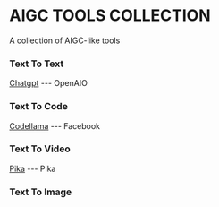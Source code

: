 # AIGC TOOLS COLLECTION
A collection of AIGC-like tools

### Text To Text
[Chatgpt](https://chat.openai.com/) --- OpenAIO

### Text To Code
[Codellama](https://github.com/facebookresearch/codellama) --- Facebook

### Text To Video
[Pika](https://pika.art/) --- Pika

### Text To Image
